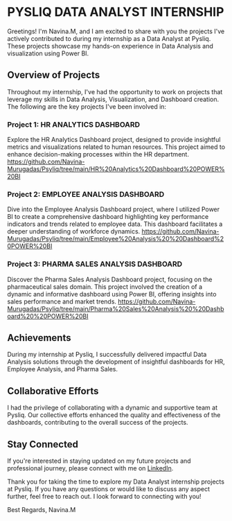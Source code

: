 # PYSLIQ DATA ANALYST INTERNSHIP
Greetings! I'm Navina.M, and I am excited to share with you the projects I've actively contributed to during my internship as a Data Analyst at Pysliq. These projects showcase my hands-on experience in Data Analysis and visualization using Power BI.

## Overview of Projects
Throughout my internship, I've had the opportunity to work on projects that leverage my skills in Data Analysis, Visualization, and Dashboard creation. The following are the key projects I've been involved in:

### Project 1: HR ANALYTICS DASHBOARD
Explore the HR Analytics Dashboard project, designed to provide insightful metrics and visualizations related to human resources. This project aimed to enhance decision-making processes within the HR department.
  https://github.com/Navina-Murugadas/Psyliq/tree/main/HR%20Analytics%20Dashboard%20POWER%20BI

### Project 2: EMPLOYEE ANALYSIS DASHBOARD
Dive into the Employee Analysis Dashboard project, where I utilized Power BI to create a comprehensive dashboard highlighting key performance indicators and trends related to employee data. This dashboard facilitates a deeper understanding of workforce dynamics.
  https://github.com/Navina-Murugadas/Psyliq/tree/main/Employee%20Analysis%20%20Dashboard%20POWER%20BI

### Project 3: PHARMA SALES ANALYSIS DASHBOARD
Discover the Pharma Sales Analysis Dashboard project, focusing on the pharmaceutical sales domain. This project involved the creation of a dynamic and informative dashboard using Power BI, offering insights into sales performance and market trends.
  https://github.com/Navina-Murugadas/Psyliq/tree/main/Pharma%20Sales%20Analysis%20%20Dashboard%20%20POWER%20BI

## Achievements
During my internship at Pysliq, I successfully delivered impactful Data Analysis solutions through the development of insightful dashboards for HR, Employee Analysis, and Pharma Sales.

## Collaborative Efforts
I had the privilege of collaborating with a dynamic and supportive team at Pysliq. Our collective efforts enhanced the quality and effectiveness of the dashboards, contributing to the overall success of the projects.

## Stay Connected
If you're interested in staying updated on my future projects and professional journey, please connect with me on [LinkedIn](https://www.linkedin.com/in/navina-murugadas2000).

Thank you for taking the time to explore my Data Analyst internship projects at Pysliq. If you have any questions or would like to discuss any aspect further, feel free to reach out. I look forward to connecting with you!

Best Regards,
Navina.M
